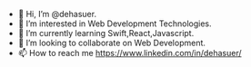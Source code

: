 - 👋 Hi, I’m @dehasuer.
- 👀 I’m interested in  Web Development Technologies.
- 🌱 I’m currently learning Swift,React,Javascript.
- 💞️ I’m looking to collaborate on Web Development.
- 📫 How to reach me https://www.linkedin.com/in/dehasuer/

<!---
dehasuer/dehasuer is a ✨ special ✨ repository because its `README.md` (this file) appears on your GitHub profile.
You can click the Preview link to take a look at your changes.
--->
